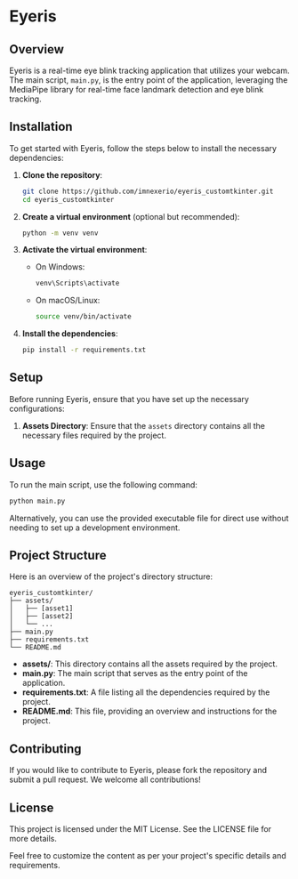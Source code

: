 # Eyeris

## Overview
Eyeris is a real-time eye blink tracking application that utilizes your webcam. The main script, `main.py`, is the entry point of the application, leveraging the MediaPipe library for real-time face landmark detection and eye blink tracking.

## Installation

To get started with Eyeris, follow the steps below to install the necessary dependencies:

1. **Clone the repository**:
    ```sh
    git clone https://github.com/imnexerio/eyeris_customtkinter.git
    cd eyeris_customtkinter
    ```

2. **Create a virtual environment** (optional but recommended):
    ```sh
    python -m venv venv
    ```

3. **Activate the virtual environment**:
    - On Windows:
        ```sh
        venv\Scripts\activate
        ```
    - On macOS/Linux:
        ```sh
        source venv/bin/activate
        ```

4. **Install the dependencies**:
    ```sh
    pip install -r requirements.txt
    ```

## Setup

Before running Eyeris, ensure that you have set up the necessary configurations:

1. **Assets Directory**: Ensure that the `assets` directory contains all the necessary files required by the project.

## Usage

To run the main script, use the following command:

```sh
python main.py
```

Alternatively, you can use the provided executable file for direct use without needing to set up a development environment.

## Project Structure

Here is an overview of the project's directory structure:

```
eyeris_customtkinter/
├── assets/
│   ├── [asset1]
│   ├── [asset2]
│   └── ...
├── main.py
├── requirements.txt
└── README.md
```

- **assets/**: This directory contains all the assets required by the project.
- **main.py**: The main script that serves as the entry point of the application.
- **requirements.txt**: A file listing all the dependencies required by the project.
- **README.md**: This file, providing an overview and instructions for the project.

## Contributing

If you would like to contribute to Eyeris, please fork the repository and submit a pull request. We welcome all contributions!

## License

This project is licensed under the MIT License. See the LICENSE file for more details.

Feel free to customize the content as per your project's specific details and requirements.